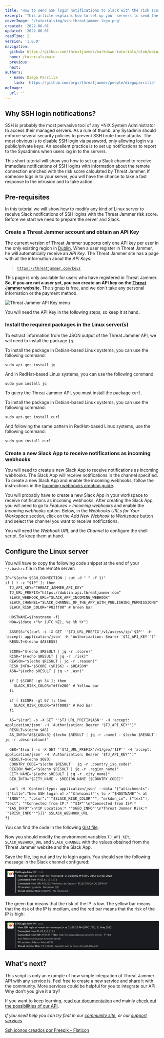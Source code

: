 ```yaml
---
title: 'How to send SSH login notifications to Slack with the risk score'
excerpt: 'This article explains how to set up your servers to send the risk score to a Slack channel with an SSH login.'
coverImage: '/tutorialsimg/ssh-threatjammer-logo.png'
created: '2022-06-01'
updated: '2022-06-01'
readTime: 2
version: '1.0.0'
navigation:
  github: https://github.com/threatjammer/markdown-tutorials/blob/main/how-to-use-twitter-information-bot.md
  home: /tutorials/main
  previous: 
  next: 
authors:
  - name: Diego Parrilla
    link: 'https://github.com/orgs/threatjammer/people/diegoparrilla'
ogImage:
  url: ''
---
```


## Why SSH login notifications?

SSH is probably the most pervasive tool of any *NIX System Administrator to access their managed servers. As a rule of thumb, any Sysadmin should enforce several security policies to prevent SSH brute force attacks. The most obvious is to disable SSH login via password, only allowing login via public/private keys. An excellent practice is to set up notifications to report to the Sysadmins when users log in to the servers.

This short tutorial will show you how to set up a Slack channel to receive immediate notifications of SSH logins with information about the remote connection enriched with the risk score calculated by Threat Jammer. If someone logs in to your server, you will have the chance to take a fast response to the intrusion and to take action.


## Pre-requisites

In this tutorial we will show how to modify any kind of Linux server to receive Slack notifications of SSH logins with the Threat Jammer risk score. Before we start we need to prepare the server and Slack.

### Create a Threat Jammer account and obtain an API Key

The current version of Threat Jammer supports only one API key per user in the only existing region in [Dublin](https://dublin.api.threatjammer.com). When a user register in Threat Jammer, he will automatically receive an *API Key*. The Threat Jammer site has a page with all the information about the *API Keys*:

> [`https://threatjammer.com/keys`](https://threatjammer.com/keys)

This page is only available for users who have registered in Threat Jammer. **So, if you are not a user yet, you can create an API key on the [Threat Jammer website](https://threatjammer.com/api/signup).** The signup is free, and we don't take any personal information or the payment method. 

![Threat Jammer API Key menu](/docsimg/api-keys-menu.png)

You will need the API Key in the following steps, so keep it at hand.

### Install the required packages in the Linux server(s)

To extract information from the JSON output of the Threat Jammer API, we will need to install the package ```jq```.

To install the package in Debian-based Linux systems, you can use the following command:

```
sudo apt-get install jq
```

And in RedHat-based Linux systems, you can use the following command:

```
sudo yum install jq
```

To query the Threat Jammer API, you must install the package ```curl```.

To install the package in Debian-based Linux systems, you can use the following command:

```
sudo apt-get install curl
```

And following the same pattern in RedHat-based Linux systems, use the following command:

```
sudo yum install curl
```

### Create a new Slack App to receive notifications as incoming webhooks

You will need to create a new Slack App to receive notifications as incoming webhooks. The Slack App will receive notifications in the channel specified. To create a new Slack App and enable the incoming webhooks, follow the instructions in the [Incoming webhooks creation guide](https://slack.com/help/articles/115005265063-Incoming-webhooks-for-Slack).

You will probably have to create a new Slack App in your workspace to receive notifications as incoming webhooks. After creating the Slack App, you will need to go to *Features > Incoming webhooks* and enable the *Incoming webhooks* option. Below, in the *Webhooks URLs for Your Workspace* section, click on the *Add New Webhook to Workspace* button and select the channel you want to receive notifications. 

You will need the *Webhook URL* and the *Channel* to configure the shell script. So keep them at hand.

## Configure the Linux server

You will have to copy the following code snippet at the end of your ```~/.bashrc``` file in the remote server:


```
IP="$(echo $SSH_CONNECTION | cut -d " " -f 1)"
if [ ! -z "$IP" ]; then
  TJ_API_KEY="THREAT_JAMMER_API_KEY"
  TJ_URL_PREFIX="https://dublin.api.threatjammer.com"
  SLACK_WEBHOOK_URL="SLACK_APP_INCOMING_WEBHOOK"
  SLACK_CHANNEL="SLACK_CHANNEL_OF_THE_APP_WITH_PUBLISHING_PERMISSIONS"
  SLACK_RISK_COLOR="#02ff00" # Green bar

  HOSTNAME=$(hostname -f)
  NOW=$(date +"%r (UTC %Z), %e %b %Y")

  ASSESS="$(curl -s -X GET ''$TJ_URL_PREFIX'/v1/assess/ip/'$IP'' -H 'accept: application/json' -H 'Authorization: Bearer '$TJ_API_KEY'')"
  RESULT=$(echo $ASSESS)

  SCORE="$(echo $RESULT | jq -r .score)"
  RISK="$(echo $RESULT | jq -r .risk)"
  REASON="$(echo $RESULT | jq -r .reason)"
  RISK_INFO="$SCORE ($RISK) - $REASON"
  ASN="$(echo $RESULT | jq -r .asn)"

  if [ $SCORE -gt 34 ]; then
    SLACK_RISK_COLOR="#ffe200" # Yellow bar
  fi

  if [ $SCORE -gt 67 ]; then
    SLACK_RISK_COLOR="#ff0002" # Red bar
  fi

  AS="$(curl -s -X GET ''$TJ_URL_PREFIX$ASN'' -H 'accept: application/json' -H 'Authorization: Bearer '$TJ_API_KEY'')"
  RESULT=$(echo $AS)
  AS_INFO="AS${ASN:8} $(echo $RESULT | jq -r .name) - $(echo $RESULT | jq -r .description)"

  GEO="$(curl -s -X GET ''$TJ_URL_PREFIX'/v1/geo/'$IP'' -H 'accept: application/json' -H 'Authorization: Bearer '$TJ_API_KEY'')"
  RESULT=$(echo $GEO)
  COUNTRY_CODE="$(echo $RESULT | jq -r .country_iso_code)"
  REGION_NAME="$(echo $RESULT | jq -r .region_name)"
  CITY_NAME="$(echo $RESULT | jq -r .city_name)"
  GEO_INFO="$CITY_NAME - $REGION_NAME ($COUNTRY_CODE)"

  curl -H 'Content-type: application/json' --data '{"attachments":[{"title":"New SSH login of >'"$(whoami)"'< to >'"$HOSTNAME"'< at '"$NOW"'", "color":"'"$SLACK_RISK_COLOR"'", "mrkdwn_in": ["text"], "text": "*Connected from IP:* '"$IP"'\n*Connected from ISP:* '"$AS_INFO"'\n*IP Location:* '"$GEO_INFO"'\n*Threat Jammer Risk:* '"$RISK_INFO"'"}]}' $SLACK_WEBHOOK_URL
fi
```

You can find the code in the following [Gist file](https://gist.github.com/diegoparrilla/d9d548a7729a1a4188def85479833251).

Now you should modify the environment variables ```TJ_API_KEY```, ```SLACK_WEBHOOK_URL``` and ```SLACK_CHANNEL``` with the values obtained from the Threat Jammer website and the Slack App.

Save the file, log out and try to login again. You should see the following message in the Slack channel configured:

![SSH login notification slack no risk](/tutorialsimg/slack-ssh-login-norisk.png)

The green bar means that the risk of the IP is low. The yellow bar means that the risk of the IP is medium, and the red bar means that the risk of the IP is high:

![SSH login notification slack risk high](/tutorialsimg/slack-ssh-login-highrisk.png)

## What's next?

This script is only an example of how simple integration of Threat Jammer API with any service is. Feel free to create a new service and share it with the community. More services could be helpful for you to integrate our API. Why don't you give it a try?

If you want to keep learning, [read our documentation](https://threatjammer.com/docs/index) and mainly [check out the possibilities of our API](https://dublin.api.threatjammer.com/docs).

*If you need help you can try first in our [community site](/community), or our [support services](/support)*

<a href="https://www.flaticon.es/iconos-gratis/ssh" title="ssh iconos">Ssh iconos creados por Freepik - Flaticon</a>
